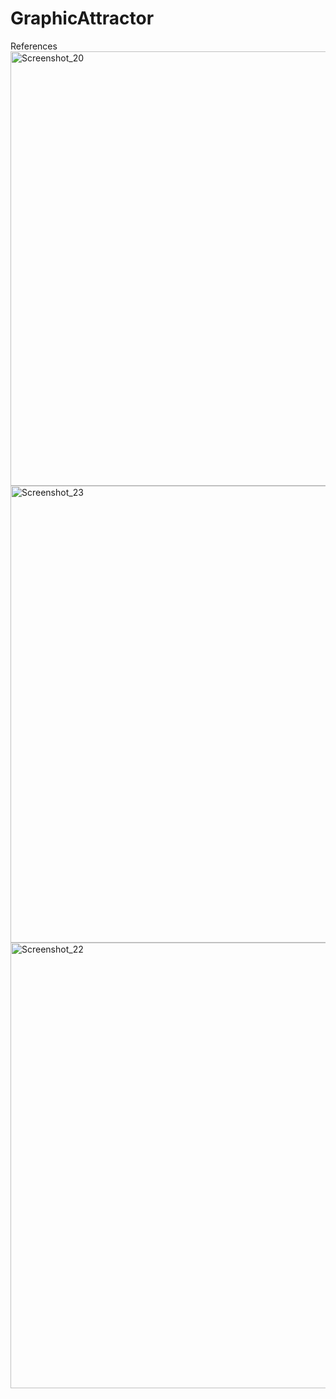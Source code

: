 
# GraphicAttractor
References
<img width="695" alt="Screenshot_20" src="https://github.com/ResQkiT/GraphicAttractor/assets/66569779/560b45bd-15ba-41bc-afb8-7acd0ac4f1fb">
<img width="731" alt="Screenshot_23" src="https://github.com/ResQkiT/GraphicAttractor/assets/66569779/3f96e2c5-2a4f-4726-a464-82b9ef4699e7">
<img width="713" alt="Screenshot_22" src="https://github.com/ResQkiT/GraphicAttractor/assets/66569779/73fcf613-0e13-4f79-afd6-cc686f5c5687">
